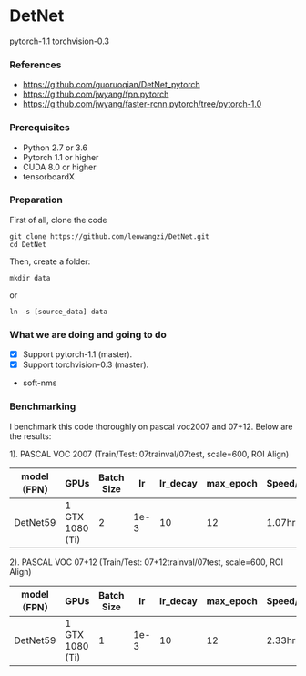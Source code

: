 # DetNet
pytorch-1.1 torchvision-0.3

### References

- https://github.com/guoruoqian/DetNet_pytorch
- https://github.com/jwyang/fpn.pytorch
- https://github.com/jwyang/faster-rcnn.pytorch/tree/pytorch-1.0


### Prerequisites

- Python 2.7 or 3.6
- Pytorch 1.1 or higher
- CUDA 8.0 or higher
- tensorboardX

### Preparation

First of all, clone the code
```
git clone https://github.com/leowangzi/DetNet.git
cd DetNet
```
Then, create a folder:
```
mkdir data
```
or
```
ln -s [source_data] data
```


### What we are doing and going to do

- [x] Support pytorch-1.1 (master).
- [x] Support torchvision-0.3 (master).
- soft-nms

### Benchmarking

I benchmark this code thoroughly on pascal voc2007 and 07+12. Below are the results:

1). PASCAL VOC 2007 (Train/Test: 07trainval/07test, scale=600, ROI Align)

| model（FPN）                                                 | GPUs            | Batch Size | lr   | lr_decay | max_epoch | Speed/epoch | Memory/GPU | mAP  |
| ------------------------------------------------------------ | --------------- | ---------- | ---- | -------- | --------- | ----------- | ---------- | ---- |
| DetNet59 | 1 GTX 1080 (Ti) | 2          | 1e-3 | 10       | 12        | 1.07hr      | 5412MB     | 75.5 |

2). PASCAL VOC 07+12 (Train/Test: 07+12trainval/07test, scale=600, ROI Align)

| model（FPN）                                                 | GPUs            | Batch Size | lr   | lr_decay | max_epoch | Speed/epoch | Memory/GPU | mAP  |
| ------------------------------------------------------------ | --------------- | ---------- | ---- | -------- | --------- | ----------- | ---------- | ---- |
| DetNet59 | 1 GTX 1080 (Ti) | 1          | 1e-3 | 10       | 12        | 2.33hr      | 8015MB     | 81.5 |